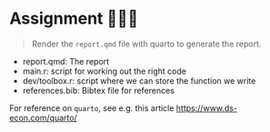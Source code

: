 # Assignment 👨🏼‍💻

> Render the `report.qmd` file with quarto to generate the report.

- report.qmd: The report
- main.r: script for working out the right code
- dev/toolbox.r: script where we can store the function we write
- references.bib: Bibtex file for references

For reference on `quarto`, see e.g. this article https://www.ds-econ.com/quarto/
